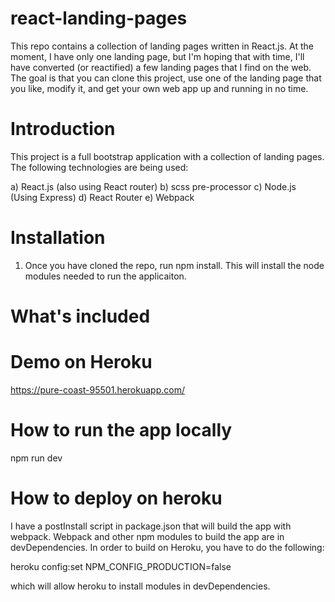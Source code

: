 # react-landing-pages
This repo contains a collection of landing pages written in React.js. At the moment, I have only one landing page, but I'm hoping that with time, I'll have converted (or reactified) a few landing pages that I find on the web. The goal is that you can clone this project, use one of the landing page that you like, modify it, and get your own web app up and running in no time.

# Introduction
This project is a full bootstrap application with a collection of landing pages. The following technologies are being used:

  a) React.js (also using React router)
  b) scss pre-processor
  c) Node.js (Using Express)
  d) React Router
  e) Webpack

# Installation
1. Once you have cloned the repo, run npm install. This will install the node modules needed to run the applicaiton.


# What's included

# Demo on Heroku
https://pure-coast-95501.herokuapp.com/

# How to run the app locally
npm run dev

# How to deploy on heroku

I have a postInstall script in package.json that will build the app with webpack.
Webpack and other npm modules to build the app are in devDependencies. In order to build on Heroku, you have to do the following:

heroku config:set NPM_CONFIG_PRODUCTION=false

which will allow heroku to install modules in devDependencies.
